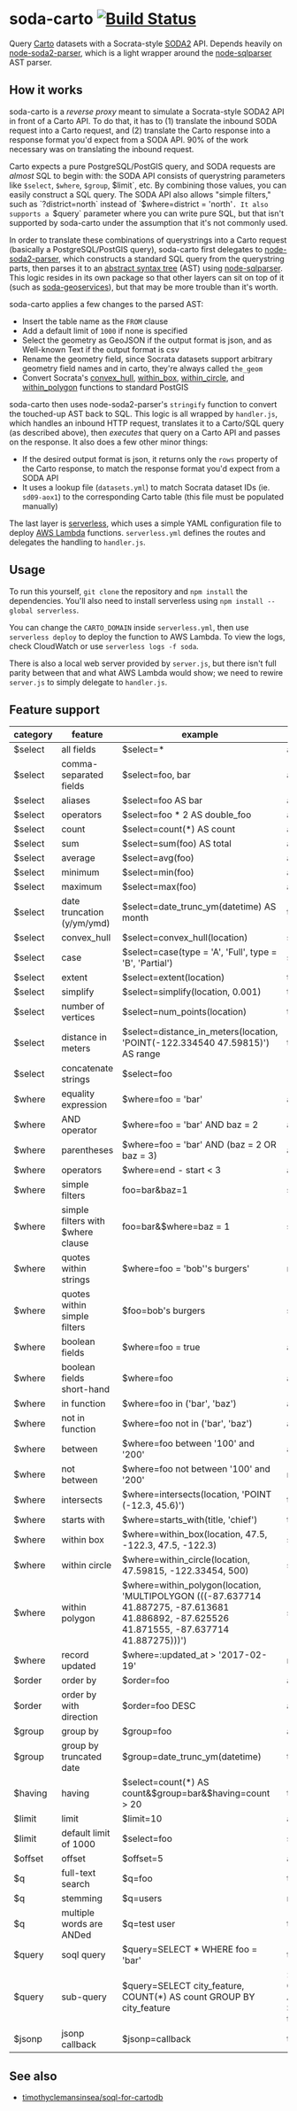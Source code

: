 # soda-carto [![Build Status](https://travis-ci.org/timwis/soda-carto.svg?branch=master)](https://travis-ci.org/timwis/soda-carto)
Query [Carto](http://carto.com) datasets with a Socrata-style
[SODA2](https://dev.socrata.com/docs/queries/) API. Depends heavily on
[node-soda2-parser](https://github.com/timwis/node-soda2-parser), which is a
light wrapper around the [node-sqlparser](https://www.npmjs.com/package/node-sqlparse://www.npmjs.com/package/node-sqlparser)
AST parser.

## How it works
soda-carto is a _reverse proxy_ meant to simulate a Socrata-style SODA2 API in
front of a Carto API. To do that, it has to (1) translate the inbound SODA
request into a Carto request, and (2) translate the Carto response into a
response format you'd expect from a SODA API. 90% of the work necessary was on
translating the inbound request.

Carto expects a pure PostgreSQL/PostGIS query, and SODA requests are _almost_
SQL to begin with: the SODA API consists of querystring parameters like
`$select`, `$where`, `$group`, $limit`, etc. By combining those values, you can
easily construct a SQL query. The SODA API also allows "simple filters," such as
`?district=north` instead of `$where=district = 'north'`. It also supports a
`$query` parameter where you can write pure SQL, but that isn't supported by
soda-carto under the assumption that it's not commonly used.

In order to translate these combinations of querystrings into a Carto request
(basically a PostgreSQL/PostGIS query), soda-carto first delegates to
[node-soda2-parser](https://github.com/timwis/node-soda2-parser), which
constructs a standard SQL query from the querystring parts, then parses it to an
[abstract syntax tree](https://en.wikipedia.org/wiki/Abstract_syntax_tree) (AST)
using [node-sqlparser](https://github.com/alibaba/nquery). This logic resides in
its own package so that other layers can sit on top of it (such as
[soda-geoservices](https://github.com/timwis/soda-geoservices)), but that may be
more trouble than it's worth.

soda-carto applies a few changes to the parsed AST:

- Insert the table name as the `FROM` clause
- Add a default limit of `1000` if none is specified
- Select the geometry as GeoJSON if the output format is json, and as Well-known
  Text if the output format is csv
- Rename the geometry field, since Socrata datasets support arbitrary geometry
  field names and in carto, they're always called `the_geom`
- Convert Socrata's
  [convex_hull](https://dev.socrata.com/docs/functions/convex_hull.html),
  [within_box](https://dev.socrata.com/docs/functions/within_box.html), 
  [within_circle](https://dev.socrata.com/docs/functions/within_circle.html), and
  [within_polygon](https://dev.socrata.com/docs/functions/within_polygon.html)
  functions to standard PostGIS

soda-carto then uses node-soda2-parser's `stringify` function to convert the
touched-up AST back to SQL. This logic is all wrapped by `handler.js`, which
handles an inbound HTTP request, translates it to a Carto/SQL query (as
described above), then _executes_ that query on a Carto API and passes on the
response. It also does a few other minor things:

- If the desired output format is json, it returns only the `rows` property of
  the Carto response, to match the response format you'd expect from a SODA API
- It uses a lookup file (`datasets.yml`) to match Socrata dataset IDs (ie.
  `sd09-aox1`) to the corresponding Carto table (this file must be populated
  manually)

The last layer is [serverless](https://serverless.com/), which uses a simple
YAML configuration file to deploy [AWS Lambda](https://aws.amazon.com/lambda/)
functions. `serverless.yml` defines the routes and delegates the handling to
`handler.js`.

## Usage
To run this yourself, `git clone` the repository and `npm install` the
dependencies. You'll also need to install serverless using `npm install --global
serverless`.

You can change the `CARTO_DOMAIN` inside `serverless.yml`, then
use `serverless deploy` to deploy the function to AWS Lambda. To view the logs,
check CloudWatch or use `serverless logs -f soda`.

There is also a local web server provided by `server.js`, but there isn't full
parity between that and what AWS Lambda would show; we need to rewire
`server.js` to simply delegate to `handler.js`.

## Feature support
| category | feature | example | support |
|----------|---------|---------|---------|
| $select | all fields | $select=* | auto |
| $select | comma-separated fields | $select=foo, bar | auto |
| $select | aliases | $select=foo AS bar | auto |
| $select | operators | $select=foo * 2 AS double_foo | auto |
| $select | count | $select=count(*) AS count | auto |
| $select | sum | $select=sum(foo) AS total | auto |
| $select | average | $select=avg(foo) | auto |
| $select | minimum | $select=min(foo) | auto |
| $select | maximum | $select=max(foo) | auto |
| $select | date truncation (y/ym/ymd) | $select=date_trunc_ym(datetime) AS month | todo |
| $select | convex_hull | $select=convex_hull(location) | supported |
| $select | case | $select=case(type = 'A', 'Full', type = 'B', 'Partial') | supported |
| $select | extent | $select=extent(location) | todo |
| $select | simplify | $select=simplify(location, 0.001) | todo |
| $select | number of vertices | $select=num_points(location) | todo |
| $select | distance in meters | $select=distance_in_meters(location, 'POINT(-122.334540 47.59815)') AS range | todo |
| $select | concatenate strings | $select=foo |  |
| $where | equality expression | $where=foo = 'bar' | auto |
| $where | AND operator | $where=foo = 'bar' AND baz = 2 | auto |
| $where | parentheses | $where=foo = 'bar' AND (baz = 2 OR baz = 3) | auto |
| $where | operators | $where=end - start < 3 | auto |
| $where | simple filters | foo=bar&baz=1 | supported |
| $where | simple filters with $where clause | foo=bar&$where=baz = 1 | supported |
| $where | quotes within strings | $where=foo = 'bob''s burgers' | not supported |
| $where | quotes within simple filters | $foo=bob's burgers | supported |
| $where | boolean fields | $where=foo = true | auto |
| $where | boolean fields short-hand | $where=foo | auto |
| $where | in function | $where=foo in ('bar', 'baz') | auto |
| $where | not in function | $where=foo not in ('bar', 'baz') | auto |
| $where | between | $where=foo between '100' and '200' | auto |
| $where | not between | $where=foo not between '100' and '200' | not supported |
| $where | intersects | $where=intersects(location, 'POINT (-12.3, 45.6)') | todo |
| $where | starts with | $where=starts_with(title, 'chief') | todo |
| $where | within box | $where=within_box(location, 47.5, -122.3, 47.5, -122.3) | supported |
| $where | within circle | $where=within_circle(location, 47.59815, -122.33454, 500) | supported |
| $where | within polygon | $where=within_polygon(location, 'MULTIPOLYGON (((-87.637714 41.887275, -87.613681 41.886892, -87.625526 41.871555, -87.637714 41.887275)))') | supported |
| $where | record updated | $where=:updated_at > '2017-02-19' | not supported |
| $order | order by | $order=foo | auto |
| $order | order by with direction | $order=foo DESC | auto |
| $group | group by | $group=foo | auto |
| $group | group by truncated date | $group=date_trunc_ym(datetime) | todo |
| $having | having | $select=count(*) AS count&$group=bar&$having=count > 20 | todo |
| $limit | limit | $limit=10 | auto |
| $limit | default limit of 1000 | $select=foo | supported |
| $offset | offset | $offset=5 | auto |
| $q | full-text search | $q=foo | todo |
| $q | stemming | $q=users | not supported |
| $q | multiple words are ANDed | $q=test user | todo |
| $query | soql query | $query=SELECT * WHERE foo = 'bar' | todo |
| $query | sub-query | $query=SELECT city_feature, COUNT(*) AS count GROUP BY city_feature | > SELECT COUNT(city_feature) AS num_types, SUM(count) AS total_features |
| $jsonp | jsonp callback | $jsonp=callback | todo |

## See also
* [timothyclemansinsea/soql-for-cartodb](https://github.com/timothyclemansinsea/soql-for-cartodb)

